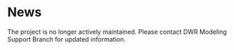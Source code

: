 # News #

The project is no longer actively maintained. Please contact DWR Modeling Support Branch for updated information.

